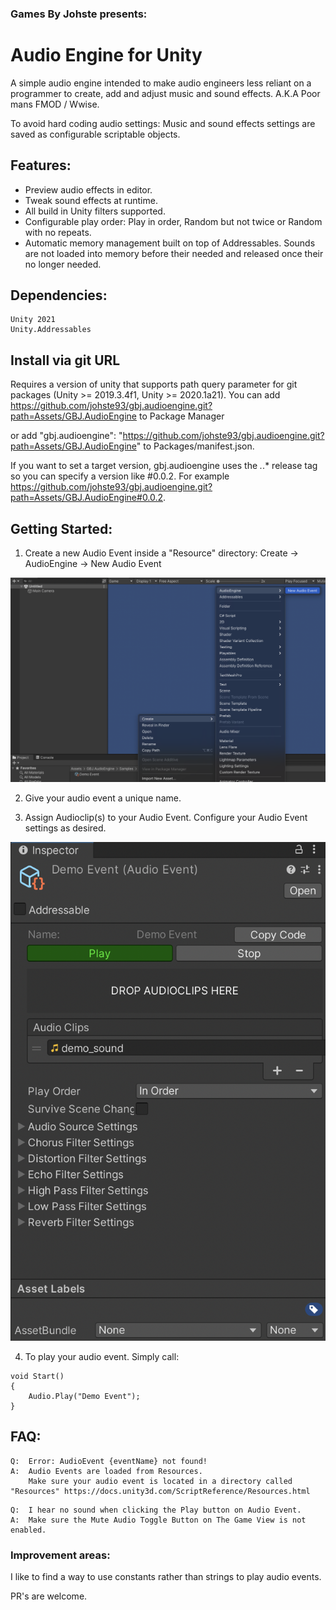 ### Games By Johste presents: 
# Audio Engine for Unity

A simple audio engine intended to make audio engineers less reliant on a programmer to create, add and adjust music and sound effects. A.K.A Poor mans FMOD / Wwise.

To avoid hard coding audio settings: Music and sound effects settings are saved as configurable scriptable objects.

## Features:
* Preview audio effects in editor.
* Tweak sound effects at runtime.
* All build in Unity filters supported.
* Configurable play order: Play in order, Random but not twice or Random with no repeats.
* Automatic memory management built on top of Addressables. Sounds are not loaded into memory before their needed and released once their no longer needed.
## Dependencies:
    Unity 2021
    Unity.Addressables

## Install via git URL

Requires a version of unity that supports path query parameter for git packages (Unity >= 2019.3.4f1, Unity >= 2020.1a21). You can add https://github.com/johste93/gbj.audioengine.git?path=Assets/GBJ.AudioEngine to Package Manager

or add "gbj.audioengine": "https://github.com/johste93/gbj.audioengine.git?path=Assets/GBJ.AudioEngine" to Packages/manifest.json.

If you want to set a target version, gbj.audioengine uses the *.*.* release tag so you can specify a version like #0.0.2. For example https://github.com/johste93/gbj.audioengine.git?path=Assets/GBJ.AudioEngine#0.0.2.

## Getting Started:

1. Create a new Audio Event inside a "Resource" directory: Create -> AudioEngine -> New Audio Event
<img src="DOC/fig1.png">


2. Give your audio event a unique name.


3. Assign Audioclip(s) to your Audio Event. Configure your Audio Event settings as desired.
<img src="DOC/fig2.png">


4. To play your audio event. Simply call:
```
void Start()
{
    Audio.Play("Demo Event");
}
```

## FAQ:

```
Q:  Error: AudioEvent {eventName} not found!
A:  Audio Events are loaded from Resources. 
    Make sure your audio event is located in a directory called "Resources" https://docs.unity3d.com/ScriptReference/Resources.html
```

```
Q:  I hear no sound when clicking the Play button on Audio Event.
A:  Make sure the Mute Audio Toggle Button on The Game View is not enabled.
```

### Improvement areas:

I like to find a way to use constants rather than strings to play audio events. 

PR's are welcome.
